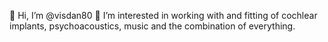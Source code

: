 👋 Hi, I’m @visdan80
👀 I’m interested in working with and fitting of cochlear implants, psychoacoustics, music and the combination of everything.


<!---
visdan80/visdan80 is a ✨ special ✨ repository because its `README.md` (this file) appears on your GitHub profile.
You can click the Preview link to take a look at your changes.
--->
